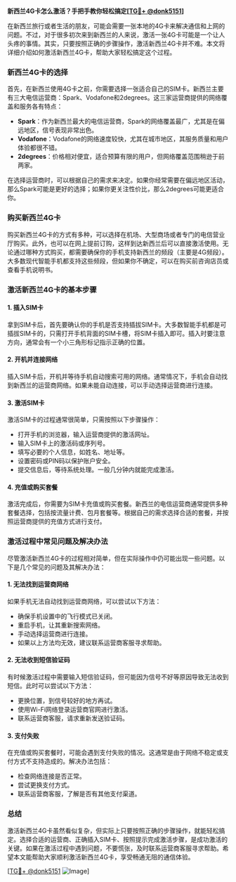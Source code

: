 **新西兰4G卡怎么激活？手把手教你轻松搞定[[TG💪+ @donk5151](https://t.me/s/donk5151)]**

在新西兰旅行或者生活的朋友，可能会需要一张本地的4G卡来解决通信和上网的问题。不过，对于很多初次来到新西兰的人来说，激活一张4G卡可能是一个让人头疼的事情。其实，只要按照正确的步骤操作，激活新西兰4G卡并不难。本文将详细介绍如何激活新西兰4G卡，帮助大家轻松搞定这个过程。

### 新西兰4G卡的选择

首先，在新西兰使用4G卡之前，你需要选择一张适合自己的SIM卡。新西兰主要有三大电信运营商：Spark、Vodafone和2degrees。这三家运营商提供的网络覆盖和服务各有特点：

- **Spark**：作为新西兰最大的电信运营商，Spark的网络覆盖最广，尤其是在偏远地区，信号表现非常出色。
- **Vodafone**：Vodafone的网络速度较快，尤其在城市地区，其服务质量和用户体验都很不错。
- **2degrees**：价格相对便宜，适合预算有限的用户，但网络覆盖范围稍逊于前两家。

在选择运营商时，可以根据自己的需求来决定。如果你经常需要在偏远地区活动，那么Spark可能是更好的选择；如果你更关注性价比，那么2degrees可能更适合你。

### 购买新西兰4G卡

购买新西兰4G卡的方式有多种，可以选择在机场、大型商场或者专门的电信营业厅购买。此外，也可以在网上提前订购，这样到达新西兰后可以直接激活使用。无论通过哪种方式购买，都需要确保你的手机支持新西兰的频段（主要是4G频段）。大多数现代智能手机都支持这些频段，但如果你不确定，可以在购买前咨询店员或查看手机说明书。

### 激活新西兰4G卡的基本步骤

#### 1. 插入SIM卡

拿到SIM卡后，首先要确认你的手机是否支持插拔SIM卡。大多数智能手机都是可插拔SIM卡的，只需打开手机背面的SIM卡槽，将SIM卡插入即可。插入时要注意方向，通常会有一个小三角形标记指示正确的位置。

#### 2. 开机并连接网络

插入SIM卡后，开机并等待手机自动搜索可用的网络。通常情况下，手机会自动找到新西兰的运营商网络。如果未能自动连接，可以手动选择运营商进行连接。

#### 3. 激活SIM卡

激活SIM卡的过程通常很简单，只需按照以下步骤操作：

- 打开手机的浏览器，输入运营商提供的激活网址。
- 输入SIM卡上的激活码或序列号。
- 填写必要的个人信息，如姓名、地址等。
- 设置密码或PIN码以保护账户安全。
- 提交信息后，等待系统处理。一般几分钟内就能完成激活。

#### 4. 充值或购买套餐

激活完成后，你需要为SIM卡充值或购买套餐。新西兰的电信运营商通常提供多种套餐选择，包括按流量计费、包月套餐等。根据自己的需求选择合适的套餐，并按照运营商提供的充值方式进行支付。

### 激活过程中常见问题及解决办法

尽管激活新西兰4G卡的过程相对简单，但在实际操作中仍可能出现一些问题。以下是几个常见的问题及其解决办法：

#### 1. 无法找到运营商网络

如果手机无法自动找到运营商网络，可以尝试以下方法：

- 确保手机设置中的飞行模式已关闭。
- 重启手机，让其重新搜索网络。
- 手动选择运营商进行连接。
- 如果以上方法均无效，建议联系运营商客服寻求帮助。

#### 2. 无法收到短信验证码

有时候激活过程中需要输入短信验证码，但可能因为信号不好等原因导致无法收到短信。此时可以尝试以下方法：

- 更换位置，到信号较好的地方再试。
- 使用Wi-Fi网络登录运营商官网进行激活。
- 联系运营商客服，请求重新发送验证码。

#### 3. 支付失败

在充值或购买套餐时，可能会遇到支付失败的情况。这通常是由于网络不稳定或支付方式不支持造成的。解决办法包括：

- 检查网络连接是否正常。
- 尝试更换支付方式。
- 联系运营商客服，了解是否有其他支付渠道。

### 总结

激活新西兰4G卡虽然看似复杂，但实际上只要按照正确的步骤操作，就能轻松搞定。选择合适的运营商、正确插入SIM卡、按照提示完成激活步骤，是成功激活的关键。如果在激活过程中遇到问题，不要慌张，及时联系运营商客服寻求帮助。希望本文能帮助大家顺利激活新西兰4G卡，享受畅通无阻的通信体验。

[[TG💪+ @donk5151](https://t.me/s/donk5151) ![Image](https://i.postimg.cc/rwNCRYN7/Snipaste-2025-04-30-17-27-05.png)]